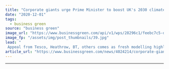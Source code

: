 ```yaml
---
title: "Corporate giants urge Prime Minister to boost UK's 2030 climate target this year"
date: "2020-12-01"
tags: 
  - business green
source: "business green"
image_url: "https://www.businessgreen.com/api/v1/wps/28296c1/feebc7c5-d56d-4f0d-9e38-72c7707bff21/5/westminster-350x250-185x114.jpg"
image_fp: "/assets/img/post_thumbnails/39.jpg"
lead: "
 Appeal from Tesco, Heathrow, BT, others comes as fresh modelling highlights how government’s 10 Point Plan fails to deliver emissions reductions required to meet net zero goal ..."
article_url: "https://www.businessgreen.com/news/4024214/corporate-giants-urge-prime-minister-boost-uk-2030-climate-target"
---
```


---
